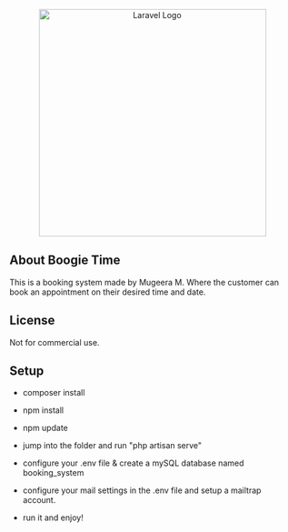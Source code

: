 <p align="center"><a href="https://laravel.com" target="_blank"><img src="https://raw.githubusercontent.com/laravel/art/master/logo-lockup/5%20SVG/2%20CMYK/1%20Full%20Color/laravel-logolockup-cmyk-red.svg" width="400" alt="Laravel Logo"></a></p>


## About Boogie Time
This is a booking system made by Mugeera M. Where the customer can book an appointment on their desired time and date. 


## License
Not for commercial use.

## Setup
- composer install
- npm install 
- npm update
- jump into the folder and run "php artisan serve"
- configure your .env file & create a mySQL database named booking_system
- configure your mail settings in the .env file and setup a mailtrap account.

- run it and enjoy!